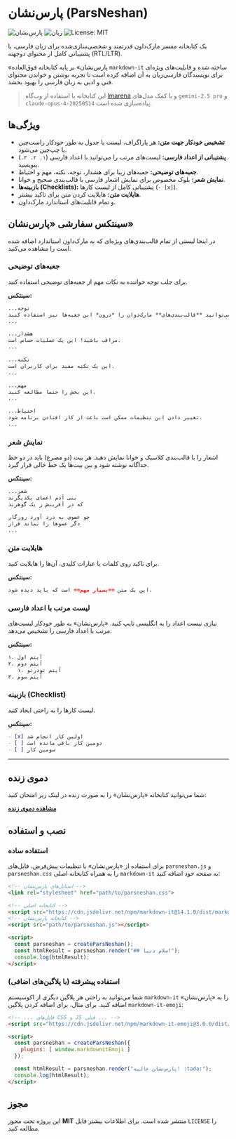 # پارس‌نشان (ParsNeshan)

![پارس‌نشان](https://img.shields.io/badge/ParsNeshan-v1.0.0-blue)
![زبان](https://img.shields.io/badge/Language-Persian-green)
![License: MIT](https://img.shields.io/badge/License-MIT-yellow.svg)

یک کتابخانه مفسر مارک‌داون قدرتمند و شخصی‌سازی‌شده برای زبان فارسی، با پشتیبانی کامل از محتوای دوجهته (RTL/LTR).

«پارس‌نشان» بر پایه کتابخانه فوق‌العاده `markdown-it` ساخته شده و قابلیت‌های ویژه‌ای برای نویسندگان فارسی‌زبان به آن اضافه کرده است تا تجربه نوشتن و خواندن محتوای فنی و ادبی به زبان فارسی را بهبود بخشد.

> این کتابخانه با استفاده از وب‌گاه [lmarena](https://lmarena.ai) و با کمک مدل‌های `gemini-2.5 pro` و `claude-opus-4-20250514` پیاده‌سازی شده است.

## ویژگی‌ها

- **تشخیص خودکار جهت متن:** هر پاراگراف، لیست یا جدول به طور خودکار راست‌چین یا چپ‌چین می‌شود.
- **پشتیبانی از اعداد فارسی:** لیست‌های مرتب را می‌توانید با اعداد فارسی (`۱. ۲. ۳.`) بنویسید.
- **جعبه‌های توضیحی:** جعبه‌های زیبا برای هشدار، توجه، نکته، مهم و احتیاط.
- **نمایش شعر:** بلوک مخصوص برای نمایش اشعار فارسی با قالب‌بندی صحیح و خوانا.
- **بازبینه‌ها (Checklists):** پشتیبانی کامل از لیست کارها (`- [x]`).
- **هایلایت متن:** هایلایت کردن متن برای تاکید بیشتر.
- و تمام قابلیت‌های استاندارد مارک‌داون.

## سینتکس سفارشی «پارس‌نشان»

در اینجا لیستی از تمام قالب‌بندی‌های ویژه‌ای که به مارک‌داون استاندارد اضافه شده است را مشاهده می‌کنید.

### جعبه‌های توضیحی

برای جلب توجه خواننده به نکات مهم از جعبه‌های توضیحی استفاده کنید.

**سینتکس:**
```markdown
...توجه
این یک پیام توجه است. شما می‌توانید **قالب‌بندی‌های** مارک‌دوان را *درون* این جعبه‌ها نیز استفاده کنید.
...

...هشدار
مراقب باشید! این یک عملیات حساس است.
...

...نکته
این یک نکته مفید برای کاربران است.
...

...مهم
این بخش را حتما مطالعه کنید.
...

...احتیاط
تغییر دادن این تنظیمات ممکن است باعث از کار افتادن برنامه شود.
...
```

### نمایش شعر

اشعار را با قالب‌بندی کلاسیک و خوانا نمایش دهید. هر بیت (دو مصرع) باید در دو خط جداگانه نوشته شود و بین بیت‌ها یک خط خالی قرار گیرد.

**سینتکس:**
```markdown
...شعر
بنی آدم اعضای یکدیگرند
که در آفرینش ز یک گوهرند

چو عضوی به درد آورد روزگار
دگر عضوها را نماند قرار
...
```

### هایلایت متن

برای تاکید روی کلمات یا عبارات کلیدی، آن‌ها را هایلایت کنید.

**سینتکس:**
```markdown
این یک متن ==بسیار مهم== است که باید دیده شود.
```

### لیست مرتب با اعداد فارسی

نیازی نیست اعداد را به انگلیسی تایپ کنید. «پارس‌نشان» به طور خودکار لیست‌های مرتب با اعداد فارسی را تشخیص می‌دهد.

**سینتکس:**
```markdown
۱. آیتم اول
۲. آیتم دوم
   ۱. آیتم تودرتو
۳. آیتم سوم
```

### بازبینه (Checklist)

لیست کارها را به راحتی ایجاد کنید.

**سینتکس:**
```markdown
- [x] اولین کار انجام شد
- [ ] دومین کار باقی مانده است
- [ ] سومین کار
```

---

## دموی زنده

شما می‌توانید کتابخانه «پارس‌نشان» را به صورت زنده در لینک زیر امتحان کنید:

**[مشاهده دموی زنده](https://alirho.github.io/parsneshan/)**

## نصب و استفاده

### استفاده ساده

برای استفاده از «پارس‌نشان» با تنظیمات پیش‌فرض، فایل‌های `parsneshan.js` و `parsneshan.css` را به همراه کتابخانه اصلی `markdown-it` به صفحه خود اضافه کنید:

```html
<!-- استایل‌های پارس‌نشان -->
<link rel="stylesheet" href="path/to/parsneshan.css">

<!-- کتابخانه اصلی -->
<script src="https://cdn.jsdelivr.net/npm/markdown-it@14.1.0/dist/markdown-it.min.js"></script>
<!-- کتابخانه پارس‌نشان -->
<script src="path/to/parsneshan.js"></script>

<script>
  const parsneshan = createParsNeshan();
  const htmlResult = parsneshan.render("## سلام دنیا!");
  console.log(htmlResult);
</script>
```

### استفاده پیشرفته (با پلاگین‌های اضافی)

شما می‌توانید به راحتی هر پلاگین دیگری از اکوسیستم `markdown-it` را به «پارس‌نشان» اضافه کنید. برای مثال، برای اضافه کردن پلاگین `markdown-it-emoji`:

```html
<!-- ... فایل‌های CSS و JS قبلی ... -->
<script src="https://cdn.jsdelivr.net/npm/markdown-it-emoji@3.0.0/dist/markdown-it-emoji.min.js"></script>

<script>
  const parsneshan = createParsNeshan({
    plugins: [ window.markdownitEmoji ]
  });

  const htmlResult = parsneshan.render("پارس‌نشان عالیه! :tada:");
  console.log(htmlResult);
</script>
```

## مجوز

این پروژه تحت مجوز **MIT** منتشر شده است. برای اطلاعات بیشتر فایل `LICENSE` را مطالعه کنید.